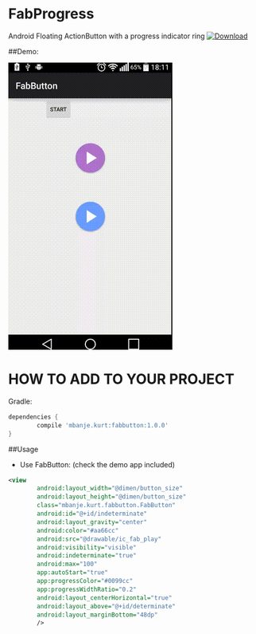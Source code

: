 # FabProgress
 Android Floating ActionButton with a progress indicator ring
 [ ![Download](https://api.bintray.com/packages/ckurtm/maven/FabButton/images/download.svg) ](https://bintray.com/ckurtm/maven/FabButton/_latestVersion)
 
##Demo:

![FabButton](example.gif)

 
# HOW TO ADD TO YOUR PROJECT

 Gradle:
 
 ```groovy
 dependencies {
         compile 'mbanje.kurt:fabbutton:1.0.0'
 }
 ```

##Usage

-	Use FabButton: (check the demo app included)
```xml
<view
        android:layout_width="@dimen/button_size"
        android:layout_height="@dimen/button_size"
        class="mbanje.kurt.fabbutton.FabButton"
        android:id="@+id/indeterminate"
        android:layout_gravity="center"
        android:color="#aa66cc"
        android:src="@drawable/ic_fab_play"
        android:visibility="visible"
        android:indeterminate="true"
        android:max="100"
        app:autoStart="true"
        app:progressColor="#0099cc"
        app:progressWidthRatio="0.2"
        android:layout_centerHorizontal="true"
        android:layout_above="@+id/determinate"
        android:layout_marginBottom="48dp"
        />
```
